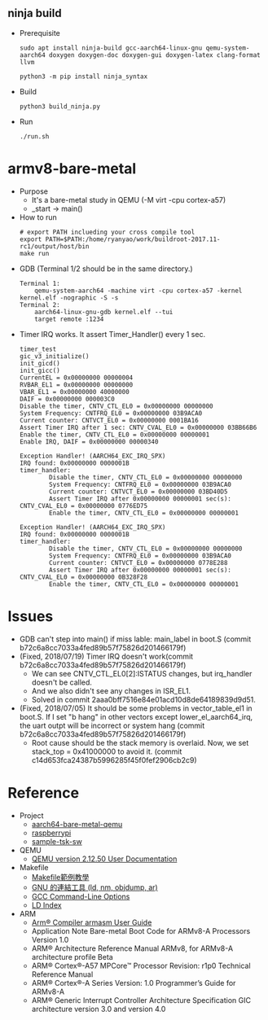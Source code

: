 ## ninja build
*	Prerequisite
	```
	sudo apt install ninja-build gcc-aarch64-linux-gnu qemu-system-aarch64 doxygen doxygen-doc doxygen-gui doxygen-latex clang-format llvm

	```
	```
	python3 -m pip install ninja_syntax
	```
*	Build
	```
	python3 build_ninja.py
	```
*	Run
	```
	./run.sh
	```

# armv8-bare-metal
*	Purpose
	* It's a bare-metal study in QEMU (-M virt -cpu cortex-a57)
	* _start -> main()
*	How to run
	```
	# export PATH inclueding your cross compile tool
	export PATH=$PATH:/home/ryanyao/work/buildroot-2017.11-rc1/output/host/bin
	make run
	```
*	GDB (Terminal 1/2 should be in the same directory.)
	```
	Terminal 1:
		qemu-system-aarch64 -machine virt -cpu cortex-a57 -kernel kernel.elf -nographic -S -s
	Terminal 2:
		aarch64-linux-gnu-gdb kernel.elf --tui
		target remote :1234
	```
*	Timer IRQ works. It assert Timer_Handler() every 1 sec.
	```
	timer_test
	gic_v3_initialize()
	init_gicd()
	init_gicc()
	CurrentEL = 0x00000000 00000004
	RVBAR_EL1 = 0x00000000 00000000
	VBAR_EL1 = 0x00000000 40000000
	DAIF = 0x00000000 000003C0
	Disable the timer, CNTV_CTL_EL0 = 0x00000000 00000000
	System Frequency: CNTFRQ_EL0 = 0x00000000 03B9ACA0
	Current counter: CNTVCT_EL0 = 0x00000000 0001BA16
	Assert Timer IRQ after 1 sec: CNTV_CVAL_EL0 = 0x00000000 03BB66B6
	Enable the timer, CNTV_CTL_EL0 = 0x00000000 00000001
	Enable IRQ, DAIF = 0x00000000 00000340
	
	Exception Handler! (AARCH64_EXC_IRQ_SPX)
	IRQ found: 0x00000000 0000001B
	timer_handler:
			Disable the timer, CNTV_CTL_EL0 = 0x00000000 00000000
			System Frequency: CNTFRQ_EL0 = 0x00000000 03B9ACA0
			Current counter: CNTVCT_EL0 = 0x00000000 03BD40D5
			Assert Timer IRQ after 0x00000000 00000001 sec(s): CNTV_CVAL_EL0 = 0x00000000 0776ED75
			Enable the timer, CNTV_CTL_EL0 = 0x00000000 00000001
	
	Exception Handler! (AARCH64_EXC_IRQ_SPX)
	IRQ found: 0x00000000 0000001B
	timer_handler:
			Disable the timer, CNTV_CTL_EL0 = 0x00000000 00000000
			System Frequency: CNTFRQ_EL0 = 0x00000000 03B9ACA0
			Current counter: CNTVCT_EL0 = 0x00000000 0778E288
			Assert Timer IRQ after 0x00000000 00000001 sec(s): CNTV_CVAL_EL0 = 0x00000000 0B328F28
			Enable the timer, CNTV_CTL_EL0 = 0x00000000 00000001
	```

# Issues
*	GDB can't step into main() if miss lable: main_label in boot.S (commit b72c6a8cc7033a4fed89b57f75826d201466179f)
*	(Fixed, 2018/07/19) Timer IRQ doesn't work(commit b72c6a8cc7033a4fed89b57f75826d201466179f)
	*	We can see CNTV_CTL_EL0[2]:ISTATUS changes, but irq_handler doesn't be called.
	*	And we also didn't see any changes in ISR_EL1. 
	* 	Solved in commit 2aaa0bff7516e84e01acd10d8de64189839d9d51.
*	(Fixed, 2018/07/05) It should be some problems in vector_table_el1 in boot.S. If I set "b hang" in other vectors except lower_el_aarch64_irq, the uart outpt will be incorrect or system hang (commit b72c6a8cc7033a4fed89b57f75826d201466179f)
	*	Root cause should be the stack memory is overlaid. Now, we set stack_top = 0x41000000 to avoid it. (commit c14d653fca24387b5996285f45f0fef2906cb2c9)


# Reference
*	Project
	*   [aarch64-bare-metal-qemu](https://github.com/freedomtan/aarch64-bare-metal-qemu)
	*   [raspberrypi](https://github.com/eggman/raspberrypi)
	*   [sample-tsk-sw](https://github.com/takeharukato/sample-tsk-sw)
*   QEMU
	*   [QEMU version 2.12.50 User Documentation](https://qemu.weilnetz.de/doc/qemu-doc.html)
*   Makefile
	*   [Makefile範例教學](http://maxubuntu.blogspot.com/2010/02/makefile.html)
	*   [GNU 的連結工具 (ld, nm, objdump, ar)](http://sp1.wikidot.com/gnulinker)
	*   [GCC Command-Line Options](http://tigcc.ticalc.org/doc/comopts.html)
	*   [LD Index](https://sourceware.org/binutils/docs/ld/LD-Index.html#LD-Index)
*	ARM
	*	[Arm® Compiler armasm User Guide](http://www.keil.com/support/man/docs/armclang_asm/armclang_asm_chunk708094578.htm)
	*	Application Note Bare-metal Boot Code for ARMv8-A Processors Version 1.0
	*	ARM® Architecture Reference Manual ARMv8, for ARMv8-A architecture profile Beta
	*	ARM® Cortex®-A57 MPCore™ Processor Revision: r1p0 Technical Reference Manual
	*	ARM® Cortex®-A Series Version: 1.0 Programmer’s Guide for ARMv8-A
	*	ARM® Generic Interrupt Controller Architecture Specification GIC architecture version 3.0 and version 4.0
